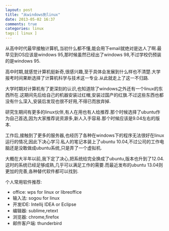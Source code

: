 ```yaml
---
layout: post
title: "从windows到linux"
date: 2013-05-02 16:37
comments: true
categories: linux
tags:[ linux ]
---
```

从高中时代最早接触计算机,当初什么都不懂,能会用下email就绝对是达人了啊.最早见到OS应该是windows 95,那时候虽然已经出了windows 98,不过学校仍预装的是windows 95.   

高中时期,就感觉计算机挺新奇,很感兴趣,至于具体会发展到什么样也不清楚.大学报考时间果断选择了计算机科学与技术这一专业.从此就走上了这一不归路.    

大学时期对计算机有了更深刻的认识,也知道除了windows之外还有一个linux的东西所在.这期间先后给自己的机器安装过红帽,安装过国产的红旗.不过这些东西也都没有什么深入,安装后发现也很不好用,不得已而放弃掉.    

研究生期间有更多的linux伙伴,有人在用也有人给推荐.那个时候选择了ubuntu作为自己首选,因为大家推荐说资源多,新人入手容易.那个时候应该是9.04左右的版本.    

工作后,接触到了更多的服务器,也经历了各种在windows下的程序无法很好在linux运行的情况,因此下决心学习.私人的笔记本装上了ubuntu 10.04,不过公司的工作电脑还是没敢做成ubuntu系统,只是弄了一个虚拟机.    

大概在大半年以前,我下定了决心,把系统给完全换成了ubuntu,版本也升到了12.04.这时的系统已经足够成熟,几乎可以满足工作的需要.而最近发布的ubuntu 13.04则更加的完善,各种替代软件都可以找到.

个人常用软件推荐:   

* office: wps for linux  or libreoffice
* 输入法:  sogou for linux
* 开发IDE: Intellij IDEA or Eclipse
* 编辑器: sublime,retext
* 浏览器: chrome,firefox
* 邮件客户端: thunderbird
